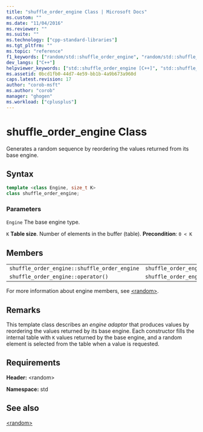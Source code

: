 ```yaml
---
title: "shuffle_order_engine Class | Microsoft Docs"
ms.custom: ""
ms.date: "11/04/2016"
ms.reviewer: ""
ms.suite: ""
ms.technology: ["cpp-standard-libraries"]
ms.tgt_pltfrm: ""
ms.topic: "reference"
f1_keywords: ["random/std::shuffle_order_engine", "random/std::shuffle_order_engine::base", "random/std::shuffle_order_engine::discard", "random/std::shuffle_order_engine::operator()", "random/std::shuffle_order_engine::base_type", "random/std::shuffle_order_engine::seed"]
dev_langs: ["C++"]
helpviewer_keywords: ["std::shuffle_order_engine [C++]", "std::shuffle_order_engine [C++], base", "std::shuffle_order_engine [C++], discard", "std::shuffle_order_engine [C++], base_type", "std::shuffle_order_engine [C++], seed"]
ms.assetid: 0bcd1fb0-44d7-4e59-bb1b-4a9b673a960d
caps.latest.revision: 17
author: "corob-msft"
ms.author: "corob"
manager: "ghogen"
ms.workload: ["cplusplus"]
---
```

# shuffle_order_engine Class

Generates a random sequence by reordering the values returned from its base engine.

## Syntax

```cpp
template <class Engine, size_t K>
class shuffle_order_engine;
```

### Parameters

`Engine`
 The base engine type.

`K`
 **Table size**. Number of elements in the buffer (table). **Precondition**: `0 < K`

## Members

||||
|-|-|-|
|`shuffle_order_engine::shuffle_order_engine`|`shuffle_order_engine::base`|`shuffle_order_engine::discard`|
|`shuffle_order_engine::operator()`|`shuffle_order_engine::base_type`|`shuffle_order_engine::seed`|

For more information about engine members, see [\<random>](../standard-library/random.md).

## Remarks

This template class describes an *engine adaptor* that produces values by reordering the values returned by its base engine. Each constructor fills the internal table with `K` values returned by the base engine, and a random element is selected from the table when a value is requested.

## Requirements

**Header:** \<random>

**Namespace:** std

## See also

[\<random>](../standard-library/random.md)<br/>
